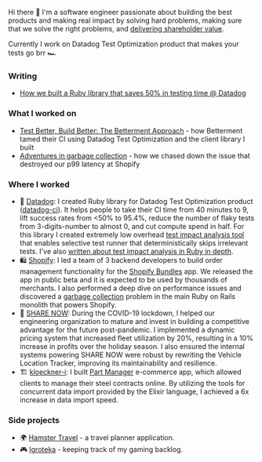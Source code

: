 Hi there 👋 I'm a software engineer passionate about building the best products and making real impact by solving hard problems, making sure that we solve the right problems, and [delivering shareholder value](https://www.seangoedecke.com/shareholder-value/).

Currently I work on Datadog Test Optimization product that makes your tests go brr 🏎️

### Writing
- [How we built a Ruby library that saves 50% in testing time @ Datadog](https://www.datadoghq.com/blog/engineering/ruby-test-impact-analysis/)

### What I worked on
- [Test Better, Build Better: The Betterment Approach](https://www.youtube.com/watch?v=8uuZH-V6rbo) - how Betterment tamed their CI using Datadog Test Optimization and the client library I built
- [Adventures in garbage collection](https://shopify.engineering/adventures-in-garbage-collection) - how we chased down the issue that destroyed our p99 latency at Shopify

### Where I worked
- 🐶 [Datadog](https://github.com/DataDog): I created Ruby library for Datadog Test Optimization product ([datadog-ci](https://github.com/DataDog/datadog-ci-rb)). It helps people to take their CI time from 40 minutes to 9, lift success rates from <50% to 95.4%, reduce the number of flaky tests from 3-digits-number to almost 0, and cut compute spend in half. For this library I created extremely low overhead [test impact analysis tool](https://github.com/DataDog/datadog-ci-rb/blob/main/ext/datadog_ci_native/datadog_cov.c) that enables selective test runner that deterministically skips irrelevant tests. I've also [written about test impact analysis in Ruby in depth](https://www.datadoghq.com/blog/engineering/ruby-test-impact-analysis/).
- 🛍️ [Shopify](https://github.com/Shopify): I led a team of 3 backend developers to build order management functionality for the [Shopify Bundles](https://shopify.dev/docs/apps/build/product-merchandising/bundles) app. We released the app in public beta and it is expected to be used by thousands of merchants. I also performed a deep dive on performance issues and discovered a [garbage collection](https://shopify.engineering/adventures-in-garbage-collection) problem in the main Ruby on Rails monolith that powers Shopify.
- 🚗 [SHARE NOW](https://www.share-now.com/de/en/): During the COVID-19 lockdown, I helped our engineering organization to mature and invest in building a competitive advantage for the future post-pandemic. I implemented a dynamic pricing system that increased fleet utilization by 20%, resulting in a 10% increase in profits over the holiday season. I also ensured the internal systems powering SHARE NOW were robust by rewriting the Vehicle Location Tracker, improving its maintainability and resilience.
- 🏗️ [kloeckner-i](https://github.com/kloeckner-i): I built [Part Manager](https://www.kloecknerconnect.com/part-manager/) e-commerce app, which allowed clients to manage their steel contracts online. By utilizing the tools for concurrent data import provided by the Elixir language, I achieved a 6x increase in data import speed.

### Side projects
- 🌍 [Hamster Travel](https://github.com/anmarchenko/hamster-travel) - a travel planner application.
- 🎮 [Igroteka](https://github.com/anmarchenko/igroteka) - keeping track of my gaming backlog.
